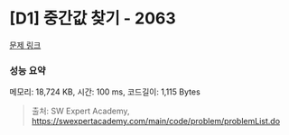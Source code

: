 # [D1] 중간값 찾기 - 2063 

[문제 링크](https://swexpertacademy.com/main/code/problem/problemDetail.do?contestProbId=AV5QPsXKA2UDFAUq) 

### 성능 요약

메모리: 18,724 KB, 시간: 100 ms, 코드길이: 1,115 Bytes



> 출처: SW Expert Academy, https://swexpertacademy.com/main/code/problem/problemList.do